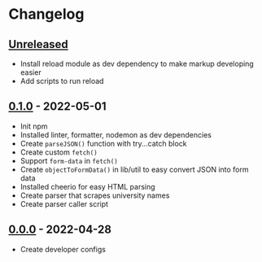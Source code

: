 # Changelog

## [Unreleased][unreleased]

- Install reload module as dev dependency to make markup developing easier
- Add scripts to run reload

## [0.1.0][] - 2022-05-01

- Init npm
- Installed linter, formatter, nodemon as dev dependencies
- Create `parseJSON()` function with try...catch block
- Create custom `fetch()`
- Support `form-data` in `fetch()`
- Create `objectToFormData()` in lib/util to easy convert JSON into form data
- Installed cheerio for easy HTML parsing
- Create parser that scrapes university names
- Create parser caller script

## [0.0.0][] - 2022-04-28

- Create developer configs

[unreleased]: https://github.com/nieopierzony/my-future-job/compare/v0.1.0....HEAD
[0.1.0]: https://github.com/nieopierzony/my-future-job/releases/tag/v0.1.0
[0.0.0]: https://github.com/nieopierzony/my-future-job/releases/tag/v0.0.0
